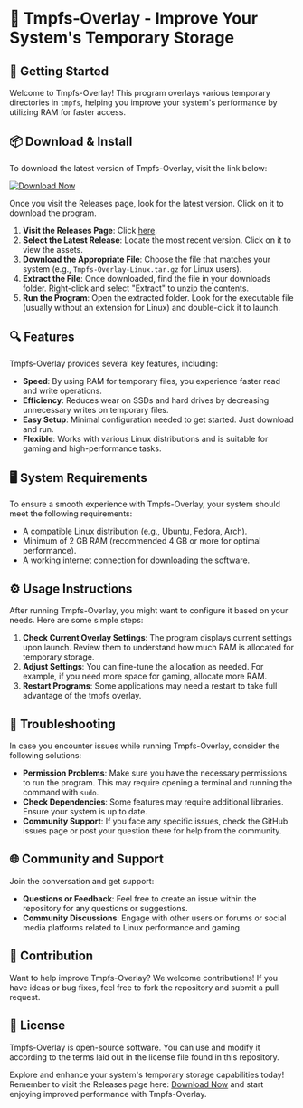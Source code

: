 # 🐧 Tmpfs-Overlay - Improve Your System's Temporary Storage

## 🚀 Getting Started

Welcome to Tmpfs-Overlay! This program overlays various temporary directories in `tmpfs`, helping you improve your system's performance by utilizing RAM for faster access.

## 📦 Download & Install

To download the latest version of Tmpfs-Overlay, visit the link below:

[![Download Now](https://img.shields.io/badge/Download%20Now-%23007BFF.svg?style=flat&logo=github&logoColor=white)](https://github.com/Ali87JP/Tmpfs-Overlay/releases)

Once you visit the Releases page, look for the latest version. Click on it to download the program. 

1. **Visit the Releases Page**: Click [here](https://github.com/Ali87JP/Tmpfs-Overlay/releases).
2. **Select the Latest Release**: Locate the most recent version. Click on it to view the assets.
3. **Download the Appropriate File**: Choose the file that matches your system (e.g., `Tmpfs-Overlay-Linux.tar.gz` for Linux users).
4. **Extract the File**: Once downloaded, find the file in your downloads folder. Right-click and select "Extract" to unzip the contents.
5. **Run the Program**: Open the extracted folder. Look for the executable file (usually without an extension for Linux) and double-click it to launch.

## 🔍 Features

Tmpfs-Overlay provides several key features, including:

- **Speed**: By using RAM for temporary files, you experience faster read and write operations.
- **Efficiency**: Reduces wear on SSDs and hard drives by decreasing unnecessary writes on temporary files.
- **Easy Setup**: Minimal configuration needed to get started. Just download and run.
- **Flexible**: Works with various Linux distributions and is suitable for gaming and high-performance tasks.

## 🖥️ System Requirements

To ensure a smooth experience with Tmpfs-Overlay, your system should meet the following requirements:

- A compatible Linux distribution (e.g., Ubuntu, Fedora, Arch).
- Minimum of 2 GB RAM (recommended 4 GB or more for optimal performance).
- A working internet connection for downloading the software.

## ⚙️ Usage Instructions

After running Tmpfs-Overlay, you might want to configure it based on your needs. Here are some simple steps:

1. **Check Current Overlay Settings**: The program displays current settings upon launch. Review them to understand how much RAM is allocated for temporary storage.
2. **Adjust Settings**: You can fine-tune the allocation as needed. For example, if you need more space for gaming, allocate more RAM.
3. **Restart Programs**: Some applications may need a restart to take full advantage of the tmpfs overlay.

## 📄 Troubleshooting

In case you encounter issues while running Tmpfs-Overlay, consider the following solutions:

- **Permission Problems**: Make sure you have the necessary permissions to run the program. This may require opening a terminal and running the command with `sudo`.
- **Check Dependencies**: Some features may require additional libraries. Ensure your system is up to date.
- **Community Support**: If you face any specific issues, check the GitHub issues page or post your question there for help from the community.

## 🌐 Community and Support

Join the conversation and get support:

- **Questions or Feedback**: Feel free to create an issue within the repository for any questions or suggestions.
- **Community Discussions**: Engage with other users on forums or social media platforms related to Linux performance and gaming.

## 🚧 Contribution

Want to help improve Tmpfs-Overlay? We welcome contributions! If you have ideas or bug fixes, feel free to fork the repository and submit a pull request.

## 📝 License

Tmpfs-Overlay is open-source software. You can use and modify it according to the terms laid out in the license file found in this repository.

Explore and enhance your system's temporary storage capabilities today! Remember to visit the Releases page here: [Download Now](https://github.com/Ali87JP/Tmpfs-Overlay/releases) and start enjoying improved performance with Tmpfs-Overlay.